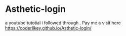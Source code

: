 # Asthetic-login
a youtube tutotial i followed through . Pay me a visit here
https://coderllkey.github.io/Asthetic-login/
